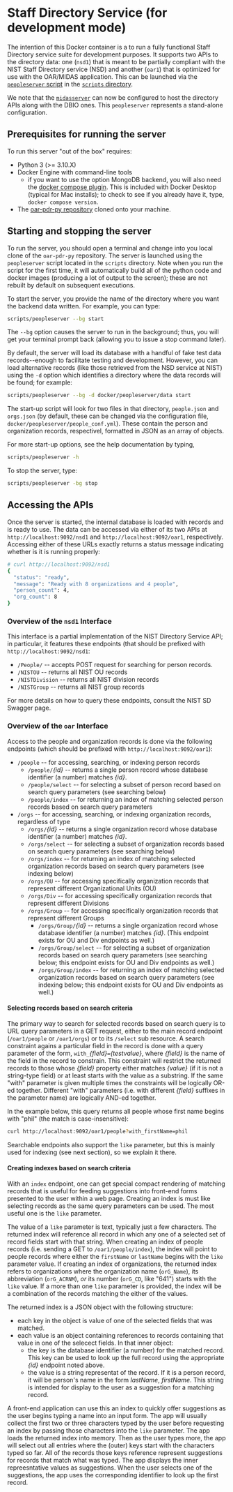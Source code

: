 # Staff Directory Service (for development mode)

The intention of this Docker container is a to run a fully functional Staff Directory service
suite for development purposes.  It supports two APIs to the directory data: one (`nsd1`)
that is meant to be partially compliant with the NIST Staff Directory service (NSD) and another
(`oar1`) that is optimized for use with the OAR/MIDAS application.  This can be launched via
the [`peopleserver` script](../scripts/peopleserver) in the [`scripts` directory](../scripts).

We note that the [`midasserver`](../midas-server) can now be configured to host the directory
APIs along with the DBIO ones.  This `peopleserver` represents a stand-alone configuration.

## Prerequisites for running the server

To run this server "out of the box" requires:

  * Python 3 (>= 3.10.X)
  * Docker Engine with command-line tools
    * if you want to use the option MongoDB backend, you will also need the [docker compose
      plugin](https://docs.docker.com/get-started/08_using_compose/).  This is included with
      Docker Desktop (typical for Mac installs); to check to see if you already have it, type,
      `docker compose version`.
  * The [oar-pdr-py repository](https://github.com/usnistgov/oar-pdr-py) cloned onto your machine.

## Starting and stopping the server

To run the server, you should open a terminal and change into you local clone of the `oar-pdr-py`
repository.  The server is launched using the `peopleserver` script located in the `scripts`
directory.  Note when you run the script for the first time, it will automatically build all of
the python code and docker images (producing a lot of output to the screen); these are not rebuilt
by default on subsequent executions.

To start the server, you provide the name of the directory where you want the backend data written.
For example, you can type:

```bash
scripts/peopleserver --bg start
```

The `--bg` option causes the server to run in the background; thus, you will get your terminal
prompt back (allowing you to issue a stop command later).

By default, the server will load its database with a handful of fake test data records--enough
to facilitate testing and development.  However, you can load alternative records (like those
retrieved from the NSD service at NIST) using the `-d` option which identifies a directory
where the data records will be found; for example:

```bash
scripts/peopleserver --bg -d docker/peopleserver/data start
```

The start-up script will look for two files in that directory, `people.json` and `orgs.json`
(by default, these can be changed via the configuration file,
`docker/peopleserver/people_conf.yml`).  These contain the person and organization records,
respectivel, formatted in JSON as an array of objects.

For more start-up options, see the help documentation by typing,

```bash
scripts/peopleserver -h
```

To stop the server, type:

```bash
scripts/peopleserver -bg stop
```

## Accessing the APIs

Once the server is started, the internal database is loaded with records and is ready to use.
The data can be accessed via either of its two APIs at `http://localhost:9092/nsd1` and
`http://localhost:9092/oar1`, respectively.  Accessing either of these URLs exactly returns a
status message indicating whether is it is running properly:

```bash
# curl http://localhost:9092/nsd1
{
  "status": "ready",
  "message": "Ready with 8 organizations and 4 people",
  "person_count": 4,
  "org_count": 8
}
```

### Overview of the `nsd1` Interface

This interface is a partial implementation of the NIST Directory Service API; in particular,
it features these endpoints (that should be prefixed with `http://localhost:9092/nsd1`:

  * `/People/` -- accepts POST request for searching for person records.
  * `/NISTOU`  -- returns all NIST OU records
  * `/NISTDivision`  -- returns all NIST division records
  * `/NISTGroup`  -- returns all NIST group records

For more details on how to query these endpoints, consult the NIST SD Swagger page.  

### Overview of the `oar` Interface

Access to the people and organization records is done via the following endpoints (which
should be prefixed with `http://localhost:9092/oar1`):

   * `/people` -- for accessing, searching, or indexing person records
      * `/people/`_{id}_ -- returns a single person record whose database identifier (a
                            number) matches _{id}_.
      * `/people/select` -- for selecting a subset of person record based on search query
                            parameters (see searching below)
      * `/people/index`  -- for returning an index of matching selected person records
                            based on search query parameters
   * `/orgs` -- for accessing, searching, or indexing organization records, regardless of type
      * `/orgs/`_{id}_ -- returns a single organization record whose database identifier (a
                            number) matches _{id}_.
      * `/orgs/select` -- for selecting a subset of organization records based on search query
                            parameters (see searching below)
      * `/orgs/index`  -- for returning an index of matching selected organization records
                            based on search query parameters (see indexing below)
      * `/orgs/OU`     -- for accessing specifically organization records that represent different
                            Organizational Units (OU)
      * `/orgs/Div`    -- for accessing specifically organization records that represent different
                            Divisions
      * `/orgs/Group`  -- for accessing specifically organization records that represent different
                            Groups
         * `/orgs/Group/`_{id}_ -- returns a single organization record whose database identifier (a
                                   number) matches _{id}_.  (This endpoint exists for OU and Div
                                   endpoints as well.)
         * `/orgs/Group/select` -- for selecting a subset of organization records based on search query
                                   parameters (see searching below; this endpoint exists for OU and Div
                                   endpoints as well.)
         * `/orgs/Group/index`  -- for returning an index of matching selected organization records
                                   based on search query parameters (see indexing below; this endpoint 
                                   exists for OU and Div endpoints as well.)

#### Selecting records based on search criteria

The primary way to search for selected records based on search query is to URL query
parameters in a GET request, either to the main record endpoint (`/oar1/people` or
`/oar1/orgs`) or to its `/select` sub resource.  A search constraint agains a particular field
in the record is done with a query parameter of the form, `with_`_{field}_`=`_{testvalue}_,
where _{field}_ is the name of the field in the record to constrain.  This constraint will
restrict the returned records to those whose _{field}_ property either matches _{value}_ (if
it is not a string-type field) or at least starts with the value as a substring.  If the same
"with" parameter is given multiple times the constraints will be logically OR-ed together.
Different "with" parameters (i.e. with different _{field}_ suffixes in the parameter name) are
logically AND-ed together.

In the example below, this query returns all people whose first name begins with "phil" (the
match is case-insensitive):

```bash
curl http://localhost:9092/oar1/people?with_firstName=phil
```

Searchable endpoints also support the `like` parameter, but this is mainly used for indexing
(see next section), so we explain it there.

#### Creating indexes based on search criteria

With an `index` endpoint, one can get special compact rendering of matching records that is
useful for feeding suggestions into front-end forms presented to the user within a web page.
Creating an index is must like selecting records as the same query parameters can be used.
The most useful one is the `like` parameter.

The value of a `like` parameter is text, typically just a few characters.  The returned index
will reference all record in which any one of a selected set of record fields start with that
string.  When creating an index of people records (i.e. sending a GET to
`/oar1/people/index`), the index will point to people records where either the `firstName` or
`lastName` begins with the `like` parameter value.  If creating an index of organizations, the
returned index refers to organizations where the organization name (`orG_Name`), its
abbreviation (`orG_ACRNM`), _or_ its number (`orG_CD`, like "641") starts with the `like`
value.  If a more than one `like` parameter is provided, the index will be a combination of
the records matching the either of the values.

The returned index is a JSON object with the following structure:

  * each key in the object is value of one of the selected fields that was matched.
  * each value is an object containing references to records containing that value in one of
    the selecect fields.  In that inner object:
     * the key is the database identifier (a number) for the matched record.  This key can be
       used to look up the full record using the appropriate _{id}_ endpoint noted above.  
     * the value is a string representat of the record.  If it is a person record, it will be
       person's name in the form _lastName_, _firstName_.  This string is intended for display
       to the user as a suggestion for a matching record.

A front-end application can use this an index to quickly offer suggestions as the user begins
typing a name into an input form.  The app will usually collect the first two or three
characters typed by the user before requesting an index by passing those characters into the
`like` parameter.  The app loads the returned index into memory.  Then as the user types more,
the app will select out all entries where the (outer) keys start with the characters typed so
far.  All of the records those keys reference represent suggestions for records that match
what was typed.  The app displays the inner repreesntative values as suggestions.  When the
user selects one of the suggestions, the app uses the corresponding identifier to look up the
first record.






